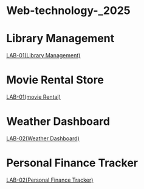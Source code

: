 # Web-technology-_2025

   # Library Management
[LAB-01(Library Management)](https://github.com/Matam-Rohith/Web-technology-_2025/blob/main/LAB-01/WT_LAB_01(Part-01)%5BLibrary%5D.html)
   # Movie Rental Store
[LAB-01(movie Rental)](https://github.com/Matam-Rohith/Web-technology-_2025/blob/main/LAB-01/WT_LAB_01(Part-02)%5BMovies%5D.html)
   # Weather Dashboard
[LAB-02(Weather Dashboard)](https://github.com/Matam-Rohith/Web-technology-2025/blob/main/Lab-02/Lab-02(Part-1)%5BWeather%5D.html)
   # Personal Finance Tracker
[LAB-02(Personal Finance Tracker)](https://github.com/Matam-Rohith/Web-technology-2025/blob/main/Lab-02/Lab-02(Part-2)%5BPersonal%20Finance%20Tracker%5D.html)






